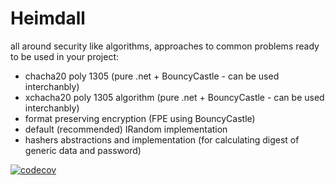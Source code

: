 # Heimdall
all around security like algorithms, approaches to common problems ready to be used in your project:
- chacha20 poly 1305 (pure .net + BouncyCastle - can be used interchanbly)
- xchacha20 poly 1305 algorithm (pure .net + BouncyCastle - can be used interchanbly)
- format preserving encryption (FPE using BouncyCastle)
- default (recommended) IRandom implementation
- hashers abstractions and implementation (for calculating digest of generic data and password)

[![codecov](https://codecov.io/gh/DevOnBike/Security/branch/master/graph/badge.svg)](https://codecov.io/gh/DevOnBike/Security)
